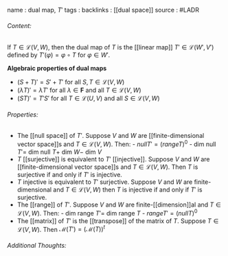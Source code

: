 name : dual map, $T'$
tags : 
backlinks : [[dual space]]
source : #LADR 

###### Content:
If $T \in \mathcal{L}(V,W)$, then the dual map of $T$ is the [[linear map]] $T' \in \mathcal{L}(W',V')$ defined by $T'(\varphi) = \varphi \circ T$ for $\varphi \in W'$.

**Algebraic properties of dual maps**
- $(S+T)' = S' + T'$ for all $S,T \in \mathcal{L}(V,W)$
- $(\lambda T)' = \lambda T'$ for all $\lambda \in \textbf{F}$ and all $T \in \mathcal{L}(V,W)$
- $(ST)' = T'S'$ for all $T \in \mathcal{L}(U,V)$ and all $S \in \mathcal{L}(V,W)$

###### Properties:
- The [[null space]] of $T'$. Suppose $V$ and $W$ are [[finite-dimensional vector space]]s and $T \in \mathcal{L}(V,W)$. Then:
		- $null T' = (range T)^0$
		- dim null $T' =$ dim null $T +$ dim $W -$ dim $V$
- $T$ [[surjective]] is equivalent to $T'$ [[injective]]. Suppose $V$ and $W$ are [[finite-dimensional vector space]]s and $T \in \mathcal{L}(V,W)$. Then $T$ is surjective if and only if $T'$ is injective.
- $T$ injective is equivalent to $T'$ surjective. Suppose $V$ and $W$ are finite-dimensional and $T \in \mathcal{L}(V,W)$ then $T$ is injective if and only if $T'$ is surjective.
- The [[range]] of $T'$. Suppose $V$ and $W$ are finite-[[dimension]]al and $T \in \mathcal{L}(V,W)$. Then:
		- dim range $T'=$ dim range $T$
		- $range T' = (nullT)^0$
- The [[matrix]] of $T'$ is the [[transpose]] of the matrix of $T$. Suppose $T \in \mathcal{L}(V,W)$. Then $\mathcal{M}(T') = (\mathcal{M}(T))^t$

###### Additional Thoughts:
